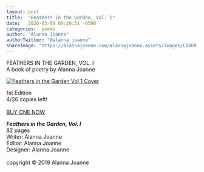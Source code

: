 ```yaml
---
layout: post
title:  "Feathers in the Garden, Vol. I"
date:   2020-03-09 09:20:51 -0500
categories:  poems
author: "Alanna Joanne" 
authorTwitter: "@alanna_joanne"
shareImage: "https://alannajoanne.com/alannajoanne.assets/images/COVER_Feathers-in-the-Garden_Vol-1_Alanna-Joanne.jpg"
---
```


<div class="poem">
<P>
FEATHERS IN THE GARDEN, VOL. I
<br>
A book of poetry by Alanna Joanne
</P>
<div>
  <p>
    <a href="https://alannajoanne.com/alannajoanne.assets/images/COVER_Feathers-in-the-Garden_Vol-1_Alanna-Joanne.jpg" target="_blank"><img class="img-responsive" class="w3-round-large" src="https://alannajoanne.com/alannajoanne.assets/images/COVER_Feathers-in-the-Garden_Vol-1_Alanna-Joanne.jpg" alt="Feathers in the Garden Vol 1 Cover"></a>
  </p>
<p>
1st Edition
<br>
4/26 copies left!
<br>
<br>
<a href="mailto:info@alannajoanne.com">BUY ONE NOW</a>
</p>
</div>

<!--more-->

<p>
<em><b>Feathers in the Garden, Vol. I</b></em>
<br>
82 pages
<br>
Writer: Alanna Joanne
<br>
Editor: Alanna Joanne
<br>
Designer: Alanna Joanne
<br>
<br>
copyright © 2019 Alanna Joanne
</p>
